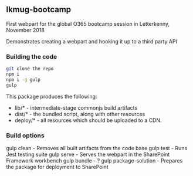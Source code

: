 ## lkmug-bootcamp

First webpart for the global O365 bootcamp session in Letterkenny, November 2018

Demonstrates creating a webpart and hooking it up to a third party API

### Building the code

```bash
git clone the repo
npm i
npm i -g gulp
gulp
```

This package produces the following:

* lib/* - intermediate-stage commonjs build artifacts
* dist/* - the bundled script, along with other resources
* deploy/* - all resources which should be uploaded to a CDN.

### Build options

gulp clean - Removes all built artifacts from the code base
gulp test - Runs Jest testing suite
gulp serve - Serves the webpart in the SharePoint Framework workbench
gulp bundle - ?
gulp package-solution - Prepares the package for deployment to SharePoint
